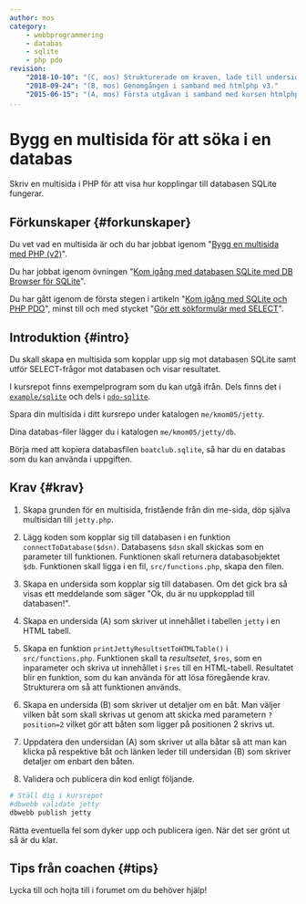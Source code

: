 ```yaml
---
author: mos
category:
    - webbprogrammering
    - databas
    - sqlite
    - php pdo
revision:
    "2018-10-10": "(C, mos) Strukturerade om kraven, lade till undersida som visar en båt och tog bort undersida för sökning."
    "2018-09-24": "(B, mos) Genomgången i samband med htmlphp v3."
    "2015-06-15": "(A, mos) Första utgåvan i samband med kursen htmlphp v2."
...
```

Bygg en multisida för att söka i en databas
==================================

Skriv en multisida i PHP för att visa hur kopplingar till databasen SQLite fungerar.

<!--more-->



Förkunskaper {#forkunskaper}
-----------------------

Du vet vad en multisida är och du har jobbat igenom "[Bygg en multisida med PHP (v2)](kunskap/bygg-en-multisida-med-php-v2)".

Du har jobbat igenom övningen "[Kom igång med databasen SQLite med DB Browser för SQLite](kunskap/kom-igang-med-databasen-sqlite-med-db-browser-for-sqlite)". 

Du har gått igenom de första stegen i artikeln "[Kom igång med SQLite och PHP PDO](kunskap/kom-igang-med-sqlite-och-php-pdo)", minst till och med stycket "[Gör ett sökformulär med SELECT](kunskap/kom-igang-med-sqlite-och-php-pdo#select-form)".



Introduktion {#intro}
-----------------------

Du skall skapa en multisida som kopplar upp sig mot databasen SQLite samt utför SELECT-frågor mot databasen och visar resultatet.

I kursrepot finns exempelprogram som du kan utgå ifrån. Dels finns det i [`example/sqlite`](https://github.com/mosbth/htmlphp/tree/master/example/sqlite) och dels i [`pdo-sqlite`](https://github.com/mosbth/htmlphp/tree/master/example/pdo-sqlite).

Spara din multisida i ditt kursrepo under katalogen `me/kmom05/jetty`.

Dina databas-filer lägger du i katalogen `me/kmom05/jetty/db`. 

Börja med att kopiera databasfilen `boatclub.sqlite`, så har du en databas som du kan använda i uppgiften.



Krav {#krav}
-----------------------

1. Skapa grunden för en multisida, fristående från din me-sida, döp själva multisidan till `jetty.php`.

1. Lägg koden som kopplar sig till databasen i en funktion `connectToDatabase($dsn)`. Databasens `$dsn` skall skickas som en parameter till funktionen. Funktionen skall returnera databasobjektet `$db`. Funktionen skall ligga i en fil, `src/functions.php`, skapa den filen.

1. Skapa en undersida som kopplar sig till databasen. Om det gick bra så visas ett meddelande som säger "Ok, du är nu uppkopplad till databasen!".

1. Skapa en undersida (A) som skriver ut innehållet i tabellen `jetty` i en HTML tabell.

1. Skapa en funktion `printJettyResultsetToHTMLTable()` i `src/functions.php`. Funktionen skall ta *resultsetet*, `$res`, som en inparameter och skriva ut innehållet i `$res` till en HTML-tabell. Resultatet blir en funktion, som du kan använda för att lösa föregående krav. Strukturera om så att funktionen används.

1. Skapa en undersida (B) som skriver ut detaljer om en båt. Man väljer vilken båt som skall skrivas ut genom att skicka med parametern `?position=2` vilket gör att båten som ligger på positionen 2 skrivs ut.

1. Uppdatera den undersidan (A) som skriver ut alla båtar så att man kan klicka på respektive båt och länken leder till undersidan (B) som skriver detaljer om enbart den båten.

1. Validera och publicera din kod enligt följande.

```bash
# Ställ dig i kursrepot
#dbwebb validate jetty
dbwebb publish jetty
```

Rätta eventuella fel som dyker upp och publicera igen. När det ser grönt ut så är du klar. 

<!--

Extrauppgift om söksida som leder till undersida. Extra trixigt med querysträngen.

-->



Tips från coachen {#tips}
-----------------------

Lycka till och hojta till i forumet om du behöver hjälp!
